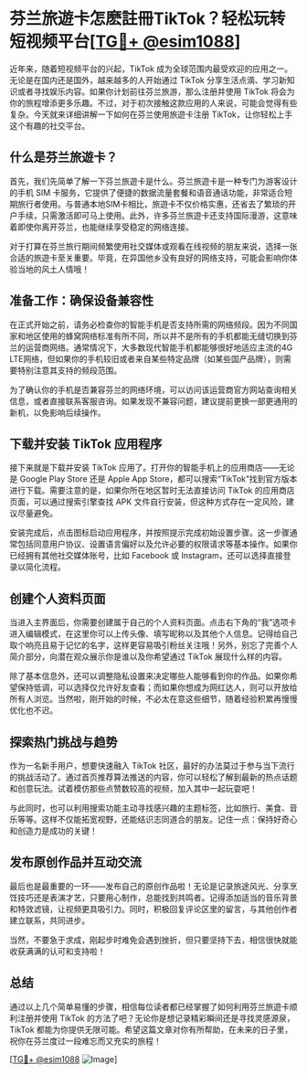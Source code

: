 # 芬兰旅遊卡怎麽註冊TikTok？轻松玩转短视频平台[[TG💪+ @esim1088](https://t.me/s/esim1088)]

近年来，随着短视频平台的兴起，TikTok 成为全球范围内最受欢迎的应用之一。无论是在国内还是国外，越来越多的人开始通过 TikTok 分享生活点滴、学习新知识或者寻找娱乐内容。如果你计划前往芬兰旅游，那么注册并使用 TikTok 将会为你的旅程增添更多乐趣。不过，对于初次接触这款应用的人来说，可能会觉得有些复杂。今天就来详细讲解一下如何在芬兰使用旅遊卡注册 TikTok，让你轻松上手这个有趣的社交平台。

## 什么是芬兰旅遊卡？

首先，我们先简单了解一下芬兰旅遊卡是什么。芬兰旅遊卡是一种专门为游客设计的手机 SIM 卡服务，它提供了便捷的数据流量套餐和语音通话功能，非常适合短期旅行者使用。与普通本地SIM卡相比，旅遊卡不仅价格实惠，还省去了繁琐的开户手续，只需激活即可马上使用。此外，许多芬兰旅遊卡还支持国际漫游，这意味着即使你离开芬兰，也能继续享受稳定的网络连接。

对于打算在芬兰旅行期间频繁使用社交媒体或观看在线视频的朋友来说，选择一张合适的旅遊卡至关重要。毕竟，在异国他乡没有良好的网络支持，可能会影响你体验当地的风土人情哦！

## 准备工作：确保设备兼容性

在正式开始之前，请务必检查你的智能手机是否支持所需的网络频段。因为不同国家和地区使用的蜂窝网络标准有所不同，所以并不是所有的手机都能无缝切换到芬兰的运营商网络。通常情况下，大多数现代智能手机都能够很好地适应主流的4G LTE网络，但如果你的手机较旧或者来自某些特定品牌（如某些国产品牌），则需要特别注意其支持的频段范围。

为了确认你的手机是否兼容芬兰的网络环境，可以访问该运营商官方网站查询相关信息，或者直接联系客服咨询。如果发现不兼容问题，建议提前更换一部更通用的新机，以免影响后续操作。

## 下载并安装 TikTok 应用程序

接下来就是下载并安装 TikTok 应用了。打开你的智能手机上的应用商店——无论是 Google Play Store 还是 Apple App Store，都可以搜索“TikTok”找到官方版本进行下载。需要注意的是，如果你所在地区暂时无法直接访问 TikTok 的应用商店页面，可以通过搜索引擎查找 APK 文件自行安装，但这种方式存在一定风险，建议尽量避免。

安装完成后，点击图标启动应用程序，并按照提示完成初始设置步骤。这一步骤通常包括同意用户协议、设置语言偏好以及允许必要的权限请求等基本操作。如果你已经拥有其他社交媒体账号，比如 Facebook 或 Instagram，还可以选择直接登录以简化流程。

## 创建个人资料页面

当进入主界面后，你需要创建属于自己的个人资料页面。点击右下角的“我”选项卡进入编辑模式，在这里你可以上传头像、填写昵称以及其他个人信息。记得给自己取个响亮且易于记忆的名字，这样更容易吸引粉丝关注哦！另外，别忘了完善个人简介部分，向潜在观众展示你是谁以及你希望通过 TikTok 展现什么样的内容。

除了基本信息外，还可以调整隐私设置来决定哪些人能够看到你的作品。如果你希望保持低调，可以选择仅允许好友查看；而如果你想成为网红达人，则可以开放给所有人浏览。当然啦，刚开始的时候，不必太在意这些细节，随着经验积累再慢慢优化也不迟。

## 探索热门挑战与趋势

作为一名新手用户，想要快速融入 TikTok 社区，最好的办法莫过于参与当下流行的挑战活动了。通过首页推荐算法推送的内容，你可以轻松了解到最新的热点话题和创意玩法。试着模仿那些点赞数较高的视频，加入其中一起玩耍吧！

与此同时，也可以利用搜索功能主动寻找感兴趣的主题标签，比如旅行、美食、音乐等等。这样不仅能拓宽视野，还能结识志同道合的朋友。记住一点：保持好奇心和创造力是成功的关键！

## 发布原创作品并互动交流

最后也是最重要的一环——发布自己的原创作品啦！无论是记录旅途风光、分享烹饪技巧还是表演才艺，只要用心制作，总能找到共鸣者。记得添加适当的音乐背景和特效滤镜，让视频更具吸引力。同时，积极回复评论区里的留言，与其他创作者建立联系，共同进步。

当然，不要急于求成，刚起步时难免会遇到挫折，但只要坚持下去，相信很快就能收获满满的认可和支持啦！

## 总结

通过以上几个简单易懂的步骤，相信每位读者都已经掌握了如何利用芬兰旅遊卡顺利注册并使用 TikTok 的方法了吧？无论你是想记录精彩瞬间还是寻找灵感源泉，TikTok 都能为你提供无限可能。希望这篇文章对你有所帮助，在未来的日子里，祝你在芬兰度过一段难忘而又充实的旅程！

[[TG💪+ @esim1088](https://t.me/s/esim1088) ![Image](https://i.postimg.cc/4NQfJmqS/Snipaste-2025-05-13-00-14-12.png)]
